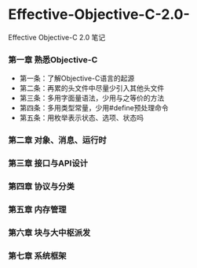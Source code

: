 # Effective-Objective-C-2.0-
Effective Objective-C 2.0 笔记

### 第一章 熟悉Objective-C
* 第一条：了解Objective-C语言的起源
* 第二条：再累的头文件中尽量少引入其他头文件
* 第三条：多用字面量语法，少用与之等价的方法
* 第四条：多用类型常量，少用#define预处理命令
* 第五条：用枚举表示状态、选项、状态吗

### 第二章 对象、消息、运行时

### 第三章 接口与API设计

### 第四章 协议与分类

### 第五章 内存管理

### 第六章 块与大中枢派发

### 第七章 系统框架